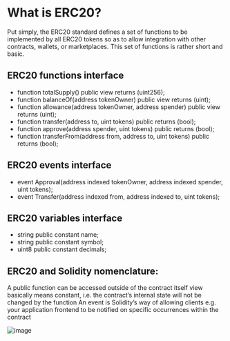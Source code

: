 # What is ERC20?
Put simply, the ERC20 standard defines a set of functions to be implemented by all ERC20 tokens so as to allow integration with other contracts, wallets, or marketplaces. 
This set of functions is rather short and basic.

## ERC20 functions interface

- function totalSupply() public view returns (uint256);
- function balanceOf(address tokenOwner) public view returns (uint);
- function allowance(address tokenOwner, address spender) public view returns (uint);
- function transfer(address to, uint tokens) public returns (bool);
- function approve(address spender, uint tokens)  public returns (bool);
- function transferFrom(address from, address to, uint tokens) public returns (bool);

## ERC20 events interface

- event Approval(address indexed tokenOwner, address indexed spender, uint tokens);
- event Transfer(address indexed from, address indexed to, uint tokens);

## ERC20 variables interface

- string public constant name;
- string public constant symbol;
- uint8 public constant decimals;

## ERC20 and Solidity nomenclature:

A public function can be accessed outside of the contract itself
view basically means constant, i.e. the contract’s internal state will not be changed by the function
An event is Solidity’s way of allowing clients e.g. your application frontend to be notified on specific occurrences within the contract

![image](https://user-images.githubusercontent.com/253442/120489094-bafed500-c38d-11eb-8494-a4e4466e8dc8.png)
